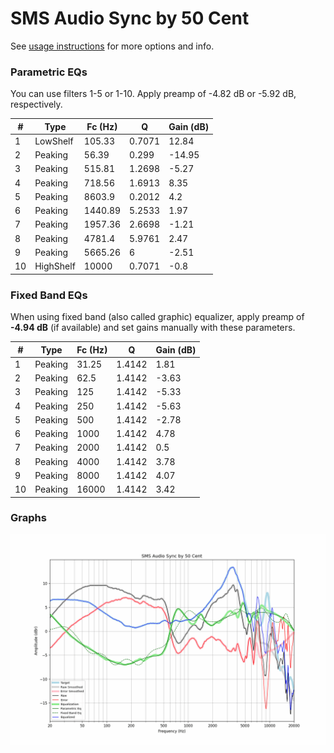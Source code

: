 # SMS Audio Sync by 50 Cent
See [usage instructions](https://github.com/jaakkopasanen/AutoEq#usage) for more options and info.

### Parametric EQs
You can use filters 1-5 or 1-10. Apply preamp of -4.82 dB or -5.92 dB, respectively.

|   # | Type      |   Fc (Hz) |      Q |   Gain (dB) |
|-----|-----------|-----------|--------|-------------|
|   1 | LowShelf  |    105.33 | 0.7071 |       12.84 |
|   2 | Peaking   |     56.39 | 0.299  |      -14.95 |
|   3 | Peaking   |    515.81 | 1.2698 |       -5.27 |
|   4 | Peaking   |    718.56 | 1.6913 |        8.35 |
|   5 | Peaking   |   8603.9  | 0.2012 |        4.2  |
|   6 | Peaking   |   1440.89 | 5.2533 |        1.97 |
|   7 | Peaking   |   1957.36 | 2.6698 |       -1.21 |
|   8 | Peaking   |   4781.4  | 5.9761 |        2.47 |
|   9 | Peaking   |   5665.26 | 6      |       -2.51 |
|  10 | HighShelf |  10000    | 0.7071 |       -0.8  |

### Fixed Band EQs
When using fixed band (also called graphic) equalizer, apply preamp of **-4.94 dB** (if available) and set gains manually with these parameters.

|   # | Type    |   Fc (Hz) |      Q |   Gain (dB) |
|-----|---------|-----------|--------|-------------|
|   1 | Peaking |     31.25 | 1.4142 |        1.81 |
|   2 | Peaking |     62.5  | 1.4142 |       -3.63 |
|   3 | Peaking |    125    | 1.4142 |       -5.33 |
|   4 | Peaking |    250    | 1.4142 |       -5.63 |
|   5 | Peaking |    500    | 1.4142 |       -2.78 |
|   6 | Peaking |   1000    | 1.4142 |        4.78 |
|   7 | Peaking |   2000    | 1.4142 |        0.5  |
|   8 | Peaking |   4000    | 1.4142 |        3.78 |
|   9 | Peaking |   8000    | 1.4142 |        4.07 |
|  10 | Peaking |  16000    | 1.4142 |        3.42 |

### Graphs
![](./SMS%20Audio%20Sync%20by%2050%20Cent.png)
